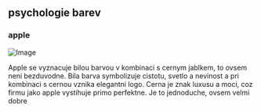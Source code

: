 ## psychologie barev

### apple
![Image](https://www.tailorbrands.com/wp-content/uploads/2021/01/apple_logo_1988.jpg)

Apple se vyznacuje bilou barvou v kombinaci s cernym jablkem, to ovsem neni bezduvodne. Bila barva symbolizuje cistotu, svetlo a nevinost a pri kombinaci s cernou vznika elegantni logo. Cerna je znak luxusu a moci, coz firmu jako apple vystihuje primo perfektne. Je to jednoduche, ovsem velmi dobre
